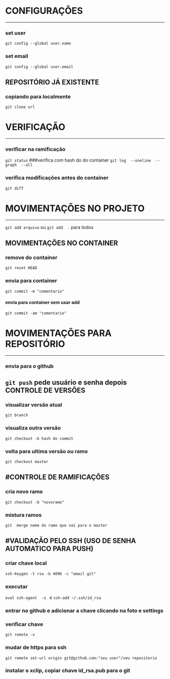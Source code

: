 # CONFIGURAÇÕES
---
### set user	
`git config --global user.name`
###  set email
`git config --global user.email`

REPOSITÓRIO JÁ EXISTENTE
---
### copiando  para localmente
`git clone url`

# VERIFICAÇÃO
---
### verificar na ramificação
`git status`
###verifica com hash do do container
`git log  --oneline  --graph  --all`	
###  verifica modificações antes do container
`git diff`	

# MOVIMENTAÇÕES NO PROJETO
---
`git add arquivo`  ou  `git add  .`  para todos

MOVIMENTAÇÕES NO CONTAINER
---
### remove do container
`git reset HEAD`
### envia para container
`git commit -m "comentario"`
#### envia para container sem usar add 
`git commit -am "comentario"`

# MOVIMENTAÇÕES PARA REPOSITÓRIO
---
### envia para o github
`git push` pede usuário e senha depois
CONTROLE DE VERSÕES
---
### visualizar versão atual 
`git branch`
### visualiza outra versão
`git checkout -b hash do commit`
### volta para ultima versão  ou ramo
`git checkout master`

#CONTROLE DE RAMIFICAÇÕES
---
### cria novo ramo
`git checkout -b "novoramo"`
### mistura ramos
`git  merge nome do ramo que vai para o master`

#VALIDAÇÃO PELO SSH (USO DE SENHA AUTOMATICO PARA PUSH)
---
### criar chave local
`ssh-keygen -t rsa -b 4096 -c "email git"`
### executar
`eval ssh-agent  -s ` e `ssh-add ~/.ssh/id_rsa`
### entrar no github e adicionar a chave clicando na foto e settings
### verificar chave 
`git remote -v`
### mudar de https para ssh
`git remote set-url origin git@github.com:"seu user"/seu repositorio`
### instalar o xclip, copiar chave id_rsa.pub para o git

